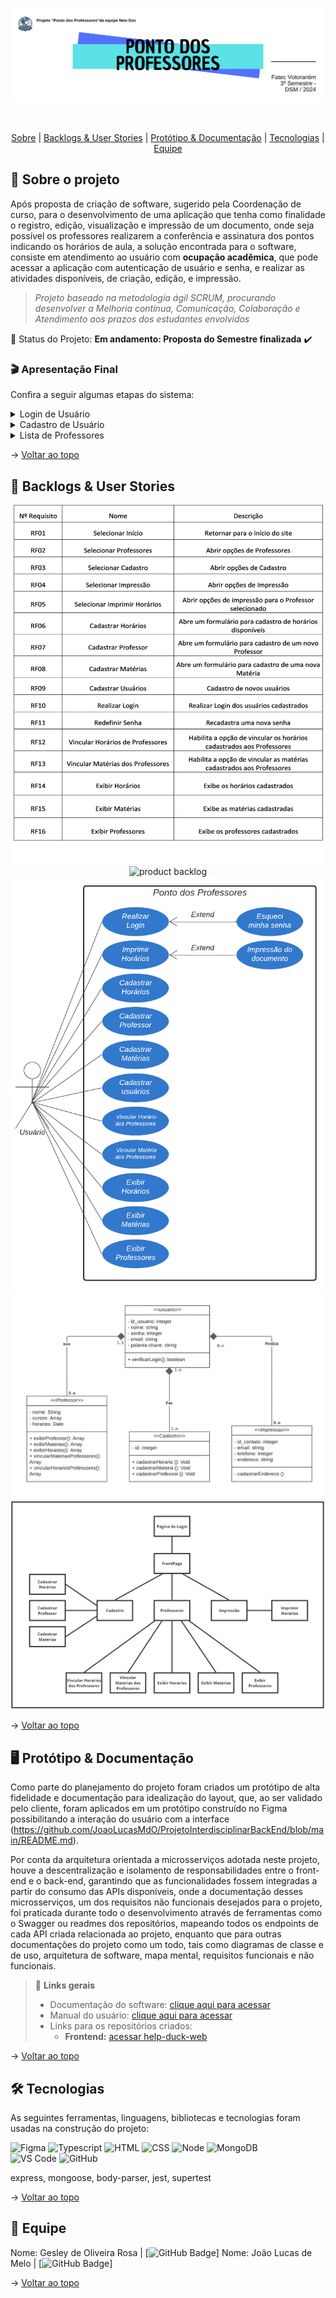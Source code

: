 <div align="center">
    
![banner](https://github.com/JoaoLucasMdO/ProjetoInterdisciplinarBackEnd/blob/main/src/public/images/banner%20dewDoc.png?raw=true)
</div>
<br id="topo">
<p align="center">
    <a href="#sobre">Sobre</a>  |  
    <a href="#backlogs">Backlogs & User Stories</a>  |  
    <a href="#prototipo">Protótipo & Documentação</a>  |  
    <a href="#tecnologias">Tecnologias</a>  |  
    <a href="#equipe">Equipe</a>
</p>
   
<span id="sobre">

## :bookmark_tabs: Sobre o projeto
Após proposta de criação de software, sugerido pela Coordenação de curso, para o desenvolvimento de uma aplicação que tenha como finalidade o registro, edição, visualização e impressão de um documento, onde seja possível os professores realizarem a conferência e assinatura dos pontos indicando os horários de aula, a solução encontrada para o software, consiste em atendimento ao usuário com **ocupação acadêmica**, que pode acessar a aplicação com autenticação de usuário e senha, e realizar as atividades disponíveis, de criação, edição, e impressão.

> _Projeto baseado na metodologia ágil SCRUM, procurando desenvolver a Melhoria contínua, Comunicação, Colaboração e Atendimento aos prazos dos estudantes envolvidos_

:pushpin: Status do Projeto: **Em andamento: Proposta do Semestre finalizada** :heavy_check_mark:

### :clapper: Apresentação Final
Confira a seguir algumas etapas do sistema:
<details>
   <summary>Login de Usuário</summary>
    <div align="center">
        <img src="https://github.com/JoaoLucasMdO/ProjetoInterdisciplinarBackEnd/blob/main/src/public/images/login.png?raw=true">
    </div>
</details>
<details>
   <summary>Cadastro de Usuário</summary>
    <div align="center">
        <img src="https://github.com/JoaoLucasMdO/ProjetoInterdisciplinarBackEnd/blob/main/src/public/images/registrar.png?raw=true">
    </div>
</details>
<details>
   <summary>Lista de Professores</summary>
    <div align="center">
        <img src="...">
    </div>
</details>
    
→ [Voltar ao topo](#topo)

<span id="backlogs">

## :dart: Backlogs & User Stories
    
<div align="center">
    
![product backlog](https://github.com/JoaoLucasMdO/ProjetoInterdisciplinarBackEnd/blob/main/src/public/images/requisitos%20funcionais.png?raw=true)
![product backlog](https://github.com/JoaoLucasMdO/ProjetoInterdisciplinarBackEnd/blob/main/src/public/images/requisitos%20n%C3%A3o%20funcionais.png?raw=true)
![class diagram](https://github.com/JoaoLucasMdO/ProjetoInterdisciplinarBackEnd/blob/main/src/public/images/diagrama%20de%20classe%20de%20uso.png?raw=true)
![software architecture](https://github.com/JoaoLucasMdO/ProjetoInterdisciplinarBackEnd/blob/main/src/public/images/arquitetura%20do%20software.png?raw=true)
![mental map](https://github.com/JoaoLucasMdO/ProjetoInterdisciplinarBackEnd/blob/main/src/public/images/Mapa%20Mental.png?raw=true)
</div>
  
→ [Voltar ao topo](#topo)

<span id="prototipo">

## :desktop_computer: Protótipo & Documentação
Como parte do planejamento do projeto foram criados um protótipo de alta fidelidade e documentação para idealização do layout, que, ao ser validado pelo cliente, foram aplicados em um protótipo construído no Figma possibilitando a interação do usuário com a interface (https://github.com/JoaoLucasMdO/ProjetoInterdisciplinarBackEnd/blob/main/README.md).
    
Por conta da arquitetura orientada a microsserviços adotada neste projeto, houve a descentralização e isolamento de responsabilidades entre o front-end e o back-end, garantindo que as funcionalidades fossem integradas a partir do consumo das APIs disponíveis, onde a documentação desses microsserviços, um dos requisitos não funcionais desejados para o projeto, foi praticada durante todo o desenvolvimento através de ferramentas como o Swagger ou readmes dos repositórios, mapeando todos os endpoints de cada API criada relacionada ao projeto, enquanto que para outras documentações do projeto como um todo, tais como diagramas de classe e de uso, arquitetura de software, mapa mental, requisitos funcionais e não funcionais.
    
> 🔗 **Links gerais** <br>
> - Documentação do software: [clique aqui para acessar](...)
> - Manual do usuário: [clique aqui para acessar](...)
> - Links para os repositórios criados:
>    - **Frontend:** [acessar help-duck-web](...)

→ [Voltar ao topo](#topo)

<span id="tecnologias">

## 🛠️ Tecnologias

As seguintes ferramentas, linguagens, bibliotecas e tecnologias foram usadas na construção do projeto:

<img src="https://img.shields.io/badge/Figma-CED4DA?style=for-the-badge&logo=figma&logoColor=DC143C" alt="Figma" /> 
<img src="https://img.shields.io/badge/TypeScript-CED4DA?style=for-the-badge&logo=typescript&logoColor=007ACC" alt="Typescript" />
<img src="https://img.shields.io/badge/HTML5-CED4DA?style=for-the-badge&logo=html5&logoColor=E34F26" alt="HTML" /> 
<img src="https://img.shields.io/badge/CSS3-CED4DA?style=for-the-badge&logo=css3&logoColor=1572B6" alt="CSS" /> 	
<img src="https://img.shields.io/badge/Node.js-CED4DA?style=for-the-badge&logo=nodedotjs&logoColor=339933" alt="Node" />  
<img src="https://img.shields.io/badge/MongoDB-CED4DA?style=for-the-badge&logo=mongodb&logoColor=4EA94B" alt="MongoDB" /><br>
<img src="https://img.shields.io/badge/VS_Code-CED4DA?style=for-the-badge&logo=visual%20studio%20code&logoColor=0078D4" alt="VS Code" /> 
<img src="https://img.shields.io/badge/GitHub-CED4DA?style=for-the-badge&logo=github&logoColor=20232A" alt="GitHub" /> 

express, mongoose, body-parser, jest, supertest
    
→ [Voltar ao topo](#topo)

<span id="equipe">

## :busts_in_silhouette: Equipe

Nome: Gesley de Oliveira Rosa | [![GitHub Badge](https://github.com/GesleyOliveira)]
Nome: João Lucas de Melo | [![GitHub Badge](https://github.com/JoaoLucasMdO)]

→ [Voltar ao topo](#topo)
